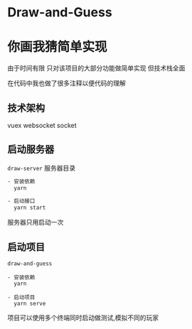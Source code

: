 # Draw-and-Guess
# 你画我猜简单实现

由于时间有限 只对该项目的大部分功能做简单实现
但技术栈全面

在代码中我也做了很多注释以便代码的理解

## 技术架构
vuex websocket socket
## 启动服务器

`draw-server` 服务器目录

```bash
- 安装依赖
  yarn
  
- 启动接口
  yarn start
```
服务器只用启动一次


## 启动项目

`draw-and-guess` 

```
- 安装依赖
  yarn
  
- 启动项目
  yarn serve
```
项目可以使用多个终端同时启动做测试,模拟不同的玩家



